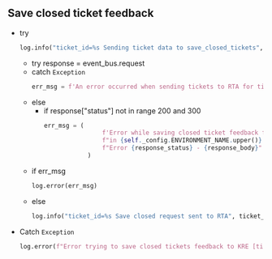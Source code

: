 ## Save closed ticket feedback

* try
    ```python
    log.info("ticket_id=%s Sending ticket data to save_closed_tickets", ticket_id)
    ```
    * try 
      response = event_bus.request
    * catch `Exception`
      ```python
      err_msg = f'An error occurred when sending tickets to RTA for ticket_id "{ticket_id} {e}"'
      ```
    * else
      * if response["status"] not in range 200 and 300
        ```python
        err_msg = (
                        f'Error while saving closed ticket feedback for with ticket_id "{ticket_id}"'
                        f"in {self._config.ENVIRONMENT_NAME.upper()} environment: "
                        f"Error {response_status} - {response_body}"
                    )
        ```
    * if err_msg
      ```python
      log.error(err_msg)
      ```
    * else
      ```python
      log.info("ticket_id=%s Save closed request sent to RTA", ticket_id)
      ```
        
    
* Catch `Exception`
  ```python
  log.error(f"Error trying to save closed tickets feedback to KRE [ticket_id='{ticket_id}']: {e}")
  ```